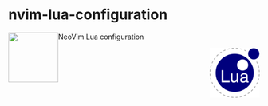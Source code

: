 # nvim-lua-configuration

<img align="left" width="100" height="100" src=".assets/neovim">

NeoVim Lua configuration

<img align="right" width="100" height="100" src=".assets/lua.png">
